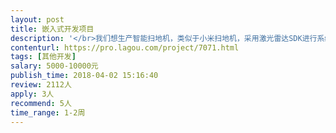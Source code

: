 ```yaml
---                
layout: post       
title: 嵌入式开发项目           
description: '</br>我们想生产智能扫地机，类似于小米扫地机，采用激光雷达SDK进行系统开发。</br></br>有开发过类似项目优先，</br>从事该技术开发三到五年以上的</br>有良好的喜契约精神的。</br>'     
contenturl: https://pro.lagou.com/project/7071.html      
tags: [其他开发]            
salary: 5000-10000元          
publish_time: 2018-04-02 15:16:40         
review: 2112人                   
apply: 3人                   
recommend: 5人                   
time_range: 1-2周              
---                 
```

